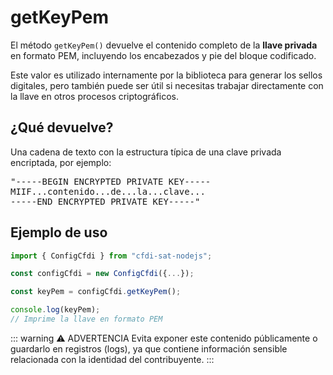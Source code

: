 # getKeyPem

El método `getKeyPem()` devuelve el contenido completo de la **llave privada** en formato PEM, incluyendo los encabezados y pie del bloque codificado.

Este valor es utilizado internamente por la biblioteca para generar los sellos digitales, pero también puede ser útil si necesitas trabajar directamente con la llave en otros procesos criptográficos.

## ¿Qué devuelve?

Una cadena de texto con la estructura típica de una clave privada encriptada, por ejemplo:

<pre>
"-----BEGIN ENCRYPTED PRIVATE KEY-----
MIIF...contenido...de...la...clave...
-----END ENCRYPTED PRIVATE KEY-----"
</pre>

## Ejemplo de uso

```ts
import { ConfigCfdi } from "cfdi-sat-nodejs";

const configCfdi = new ConfigCfdi({...});

const keyPem = configCfdi.getKeyPem();

console.log(keyPem);
// Imprime la llave en formato PEM
```

::: warning ⚠️ ADVERTENCIA
Evita exponer este contenido públicamente o guardarlo en registros (logs), ya que contiene información sensible relacionada con la identidad del contribuyente.
:::
